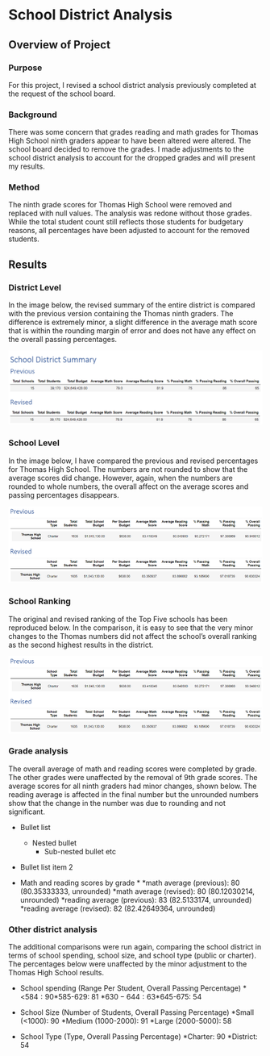 # School District Analysis
## Overview of Project
### Purpose
For this project, I revised a school district analysis previously completed at the request of the school board.
### Background
There was some concern that grades reading and math grades for Thomas High School ninth graders appear to have been altered were altered. The school board decided to remove the grades. I made adjustments to the school district analysis to account for the dropped grades and will present my results.
### Method
The ninth grade scores for Thomas High School were removed and replaced with null values. The analysis was redone without those grades. While the total student count still reflects those students for budgetary reasons, all percentages have been adjusted to account for the removed students.
## Results
### District Level
In the image below, the revised summary of the entire district is compared with the previous version containing the Thomas ninth graders. The difference is extremely minor, a slight difference in the average math score that is within the rounding margin of error and does not have any effect on the overall passing percentages.

![SchoolDistrictSummary_compared]( https://github.com/DeliaDavila/School_District_Analysis/blob/main/Images/SchoolDistrictSummary_compared.png)


### School Level
In the image below, I have compared the previous and revised percentages for Thomas High School. The numbers are not rounded to show that the average scores did change. However, again, when the numbers are rounded to whole numbers, the overall affect on the average scores and passing percentages disappears.

![ThomasHS_compared.png]( https://github.com/DeliaDavila/School_District_Analysis/blob/main/Images/ThomasHS_compared.png)

### School Ranking
The original and revised ranking of the Top Five schools has been reproduced below. In the comparison, it is easy to see that the very minor changes to the Thomas numbers did not affect the school’s overall ranking as the second highest results in the district.

![ThomasHS_compared.png](https://github.com/DeliaDavila/School_District_Analysis/blob/main/Images/ThomasHS_compared.png)

### Grade analysis
The overall average of math and reading scores were completed by grade. The other grades were unaffected by the removal of 9th grade scores. The average scores for all ninth graders had minor changes, shown below. The reading average is affected in the final number but the unrounded numbers show that the change in the number was due to rounding and not significant.

* Bullet list
    * Nested bullet
        * Sub-nested bullet etc
* Bullet list item 2


* Math and reading scores by grade
    * 
    *math average (previous): 80 (80.35333333, unrounded)
    *math average (revised): 80 (80.12030214, unrounded)
    *reading average (previous): 83 (82.5133174, unrounded)
    *reading average (revised): 82 (82.42649364, unrounded)

### Other district analysis 
The additional comparisons were run again, comparing the school district in terms of school spending, school size, and school type (public or charter). The percentages below were unaffected by the minor adjustment to the Thomas High School results. 

* School spending (Range Per Student, Overall Passing Percentage)
    *<$584: 90
    *$585-629: 81
    *$630-644: 63
    *$645-675: 54

* School Size (Number of Students, Overall Passing Percentage)
    *Small (<1000): 90
    *Medium (1000-2000): 91
    *Large (2000-5000): 58

* School Type (Type, Overall Passing Percentage)
    *Charter: 90
    *District: 54


